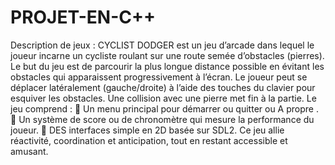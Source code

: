 # PROJET-EN-C++
Description de jeux : 
CYCLIST DODGER est un jeu d’arcade dans lequel le joueur incarne un cycliste 
roulant sur une route semée d’obstacles (pierres). 
Le but du jeu est de parcourir la plus longue distance possible en évitant les 
obstacles qui apparaissent progressivement à l’écran. 
Le joueur peut se déplacer latéralement (gauche/droite) à l’aide des touches du 
clavier pour esquiver les obstacles. 
Une collision avec une pierre met fin à la partie. 
Le jeu comprend : 
 Un menu principal pour démarrer ou quitter ou A propre . 
 Un système de score ou de chronomètre qui mesure la performance du 
joueur. 
 DES interfaces simple en 2D basée sur SDL2. 
Ce jeu allie réactivité, coordination et anticipation, tout en restant accessible et 
amusant. 
